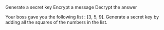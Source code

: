 
Generate a secret key
Encrypt a message
Decrypt the answer

Your boss gave you the following list : [3, 5, 9]. Generate a secret key by adding all the squares of the numbers in the list.